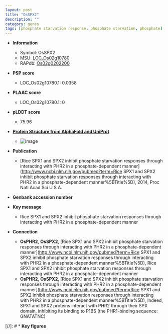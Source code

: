 ```yaml
---
layout: post
title: "OsSPX2"
description: ""
category: genes
tags: [phosphate starvation response, phosphate starvation, phosphate]
---
```


* **Information**  
    + Symbol: OsSPX2  
    + MSU: [LOC_Os02g10780](http://rice.plantbiology.msu.edu/cgi-bin/ORF_infopage.cgi?orf=LOC_Os02g10780)  
    + RAPdb: [Os02g0202200](http://rapdb.dna.affrc.go.jp/viewer/gbrowse_details/irgsp1?name=Os02g0202200)  

* **PSP score**  
    + LOC_Os02g10780.1: 0.0358 

* **PLAAC score**  
    + LOC_Os02g10780.1: 0 

* **pLDDT score**
    + 75.96

* **[Protein Structure from AlphaFold and UniProt](https://www.uniprot.org/uniprotkb/Q6Z784/entry#structure)**
    + ![image](https://ricepsp.github.io/images/Q6/AF-Q6Z784-F1.png)

* **Publication**  
    + [Rice SPX1 and SPX2 inhibit phosphate starvation responses through interacting with PHR2 in a phosphate-dependent manner](http://www.ncbi.nlm.nih.gov/pubmed?term=Rice SPX1 and SPX2 inhibit phosphate starvation responses through interacting with PHR2 in a phosphate-dependent manner%5BTitle%5D), 2014, Proc Natl Acad Sci U S A.

* **Genbank accession number**  

* **Key message**  
    + Rice SPX1 and SPX2 inhibit phosphate starvation responses through interacting with PHR2 in a phosphate-dependent manner

* **Connection**  
    + __OsPHR2__, __OsSPX2__, [Rice SPX1 and SPX2 inhibit phosphate starvation responses through interacting with PHR2 in a phosphate-dependent manner](http://www.ncbi.nlm.nih.gov/pubmed?term=Rice SPX1 and SPX2 inhibit phosphate starvation responses through interacting with PHR2 in a phosphate-dependent manner%5BTitle%5D), Rice SPX1 and SPX2 inhibit phosphate starvation responses through interacting with PHR2 in a phosphate-dependent manner
    + __OsPHR2__, __OsSPX2__, [Rice SPX1 and SPX2 inhibit phosphate starvation responses through interacting with PHR2 in a phosphate-dependent manner](http://www.ncbi.nlm.nih.gov/pubmed?term=Rice SPX1 and SPX2 inhibit phosphate starvation responses through interacting with PHR2 in a phosphate-dependent manner%5BTitle%5D), Indeed, SPX1 and SPX2 proteins interact with PHR2 through their SPX domain, inhibiting its binding to P1BS (the PHR1-binding sequence: GNATATNC)

[//]: # * **Key figures**  


